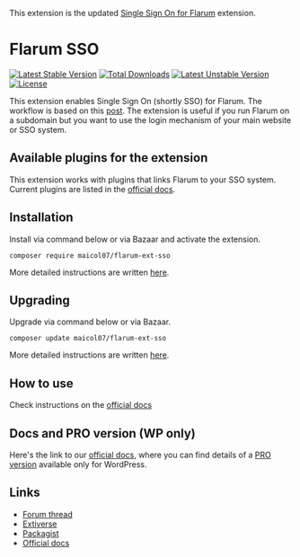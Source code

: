 This extension is the updated [Single Sign On for Flarum](https://discuss.flarum.org/d/5052-single-sign-on/) extension.

# Flarum SSO
[![Latest Stable Version](https://poser.pugx.org/maicol07/flarum-ext-sso/v)](//packagist.org/packages/maicol07/flarum-ext-sso) [![Total Downloads](https://poser.pugx.org/maicol07/flarum-ext-sso/downloads)](//packagist.org/packages/maicol07/flarum-ext-sso) [![Latest Unstable Version](https://poser.pugx.org/maicol07/flarum-ext-sso/v/unstable)](//packagist.org/packages/maicol07/flarum-ext-sso) [![License](https://poser.pugx.org/maicol07/flarum-ext-sso/license)](//packagist.org/packages/maicol07/flarum-ext-sso)

This extension enables Single Sign On (shortly SSO) for Flarum. The workflow is based on this 
[post](https://discuss.flarum.org/d/2808-how-i-implemented-cross-authentication-with-flarum).
The extension is useful if you run Flarum on a subdomain but you want to use the login mechanism 
of your main website or SSO system.

## Available plugins for the extension
This extension works with plugins that links Flarum to your SSO system. Current plugins are listed in the [official docs](https://docs.maicol07.it/docs/en/flarum_sso/plugin/introduction#available-plugins).

## Installation
Install via command below or via Bazaar and activate the extension.
```
composer require maicol07/flarum-ext-sso
```
More detailed instructions are written [here](https://docs.maicol07.it/docs/en/flarum_sso/introduction#installation).

## Upgrading
Upgrade via command below or via Bazaar.
```
composer update maicol07/flarum-ext-sso
```
More detailed instructions are written [here](https://docs.maicol07.it/docs/en/flarum_sso/introduction).

## How to use
Check instructions on the [official docs](https://docs.maicol07.it/docs/en/flarum_sso/introduction)

## Docs and PRO version (WP only)
Here's the link to our [official docs](https://docs.maicol07.it/docs/en/flarum_sso/introduction), where you can find details of a [PRO version](https://docs.maicol07.it/docs/en/flarum_sso/plugin/pro) available only for WordPress.

## Links
- [Forum thread](https://discuss.flarum.org/d/5052-single-sign-on/)
- [Extiverse](https://extiverse.com/extension/maicol07/flarum-ext-sso)
- [Packagist](https://packagist.org/packages/maicol07/flarum-ext-sso)
- [Official docs](https://docs.maicol07.it/docs/en/flarum_sso/introduction)
